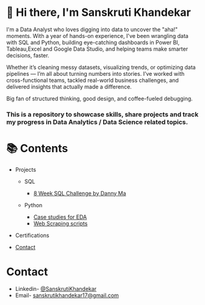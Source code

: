 # 👋 Hi there, I'm Sanskruti Khandekar
I'm a Data Analyst who loves digging into data to uncover the "aha!" moments. With a year of hands-on experience, I've been wrangling data with SQL and Python, building eye-catching dashboards in Power BI, Tableau,Excel and Google Data Studio, and helping teams make smarter decisions, faster.

Whether it’s cleaning messy datasets, visualizing trends, or optimizing data pipelines — I’m all about turning numbers into stories. I’ve worked with cross-functional teams, tackled real-world business challenges, and delivered insights that actually made a difference.

Big fan of structured thinking, good design, and coffee-fueled debugging.
### This is a repository to showcase skills, share projects and track my progress in Data Analytics / Data Science related topics.

# 📚 Contents
- Projects
  - SQL
    - [8 Week SQL Challenge by Danny Ma](https://github.com/Sanskruti1702/8-Weeks-SQL-Challenges-By-Danny-Ma) 


  - Python
    - [Case studies for EDA](https://github.com/Sanskruti1702/Python-Case-studies)
    - [Web Scraping scripts](https://github.com/Sanskruti1702/Python-web-scraping-scripts)
      
- Certifications
- [Contact](https://github.com/Sanskruti1702/My-Portfolio/edit/main/README.md#Contact)


# Contact
- Linkedin- [@SanskrutiKhandekar](https://www.linkedin.com/in/sanskruti-khandekar-533074213/)
- Email- sanskrutikhandekar17@gmail.com
